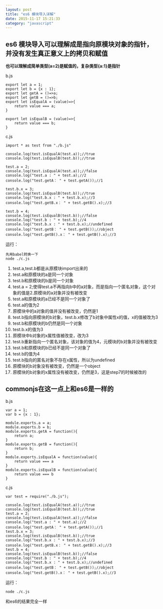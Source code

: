 ```yaml
---
layout: post
title: "es6 模块导入详解"
date: 2015-11-17 15:21:33
category: "javascript"
---
```


## es6 模块导入可以理解成是指向原模块对象的指针，并没有发生真正意义上的拷贝和赋值

**也可以理解成简单类型(a=2)是赋值的，复杂类型{a:1}是指针**

b.js

	export let a = 1;
	export let b = {x : 1};
	export let getA = ()=>a;
	export let getB = ()=>b;
	export let isEqualA = (value)=>{
		return value === a;
	}

	export let isEqualB = (value)=>{
		return value === b;
	}

c.js 

	import * as test from "./b.js"

	console.log(test.isEqualA(test.a));//true
	console.log(test.isEqualB(test.b));//true

	test.a = 2;
	console.log(test.isEqualA(test.a));//false
	console.log("test.a : " + test.a);//2
	console.log("test.getA： " + test.getA());//1

	test.b.x = 3;
	console.log(test.isEqualB(test.b));//true
	console.log("test.b.x : " + test.b.x);//3
	console.log("test.getB.x： " + test.getB().x);//3

	test.b = 4;
	console.log(test.isEqualB(test.b));//false
	console.log("test.b : " + test.b);//4
	console.log("test.b.x : " + test.b.x);//undefined
	console.log("test.getB： " + test.getB());//object
	console.log("test.getB().x： " + test.getB().x);//3



运行：

	先用babel转换一下
	node ./c.js

1. test.a,test.b都是从原模块import出来的
2. test.a和原模块的a是同一个对象
3. test.b和原模块的b是同一个对象
4. test.a = 2;使得test.a不再指向b中的a对象，而是指向一个匿名对象，这个对象的值是2.原模块的a对象并没有被改变
5. test.a和原模块的a已经不是同一个对象了
6. test.a的值为2
7. 原模块中的a对象的值并没有被改变，仍然是1
8. test.b指向原模块的b对象，test.b.x修改了b对象中属性x的值，x的值被改为3
9. test.b和原模块的b仍然是同一个对象
10. test.b.x的值为3
11. 原模块中b对象的x属性值被改变，改为3
12. test.b重新指向一个匿名对象，该对象的值为4，元模块的b对象并没有被改变
13. test.b和原模块的b已经不是同一个对象了
14. test.b的值为4
15. test.b指向的匿名对象不存在x属性，所以为undefined
16. 原模块的b对象没有被改变，仍然是一个object
17. 原模块的b对象的x属性没有被改变，仍然是3，这是step7的时候被改的

## commonjs在这一点上和es6是一样的

b.js 

	var a = 1;
	var b = {x : 1};

	module.exports.a = a;
	module.exports.b = b;
	module.exports.getA = function(){
		return a;
	}
	module.exports.getB = function(){
		return b;
	}
	module.exports.isEqualA = function(value){
		return value === a
	}
	module.exports.isEqualB = function(value){
		return value === b
	}

c.js 

	var test = require("./b.js");

	console.log(test.isEqualA(test.a));//true
	console.log(test.isEqualB(test.b));//true
	test.a = 2;
	console.log(test.isEqualA(test.a));//false
	console.log("test.a : " + test.a);//2
	console.log("test.getA： " + test.getA());//1
	test.b.x = 3;
	console.log(test.isEqualB(test.b));//true
	console.log("test.b.x : " + test.b.x);//3
	console.log("test.getB.x： " + test.getB().x);//3
	test.b = 4;
	console.log(test.isEqualB(test.b));//false
	console.log("test.b : " + test.b);//4
	console.log("test.b.x : " + test.b.x);//undefined
	console.log("test.getB： " + test.getB());//object
	console.log("test.getB().x： " + test.getB().x);//3



运行：

	node ./c.js

和es6的结果完全一样
